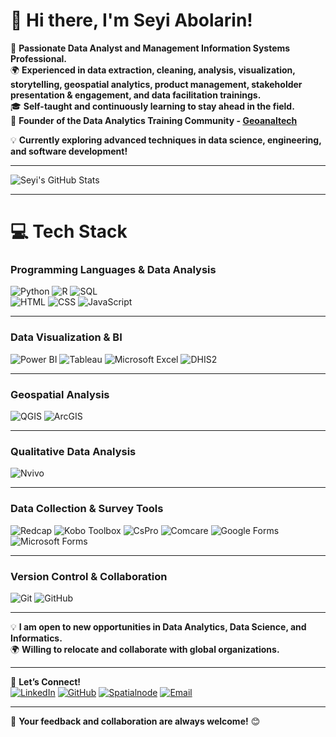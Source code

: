 # 👋 Hi there, I'm Seyi Abolarin!  
🚀 **Passionate Data Analyst and Management Information Systems Professional.**  
🌍 **Experienced in data extraction, cleaning, analysis, visualization, storytelling, geospatial analytics, product management, stakeholder presentation & engagement, and data facilitation trainings.**  
🎓 **Self-taught and continuously learning to stay ahead in the field.**  
🌱 **Founder of the Data Analytics Training Community - [Geoanaltech](https://www.linkedin.com/company/geoanaltech)**  

💡 **Currently exploring advanced techniques in data science, engineering, and software development!**  

---

<!-- GitHub stats from https://github.com/anuraghazra/github-readme-stats -->
![Seyi's GitHub Stats](https://github-readme-stats.vercel.app/api?username=seyiabolarin&theme=radical&hide_border=false&include_all_commits=true&count_private=false)<br/>

---

# 💻 Tech Stack  
<!-- Badges from https://github.com/Ileriayo/markdown-badges -->

### **Programming Languages & Data Analysis**  
![Python](https://img.shields.io/badge/Python-3670A0?style=for-the-badge&logo=python&logoColor=ffdd54) 
![R](https://img.shields.io/badge/R-276DC3?style=for-the-badge&logo=r&logoColor=white) 
![SQL](https://img.shields.io/badge/SQL-336791?style=for-the-badge&logo=postgresql&logoColor=white)  
![HTML](https://img.shields.io/badge/HTML-E34F26?style=for-the-badge&logo=html5&logoColor=white) 
![CSS](https://img.shields.io/badge/CSS-1572B6?style=for-the-badge&logo=css3&logoColor=white) 
![JavaScript](https://img.shields.io/badge/JavaScript-F7DF1E?style=for-the-badge&logo=javascript&logoColor=black)  

---

### **Data Visualization & BI**  
![Power BI](https://img.shields.io/badge/Power_BI-F2C811?style=for-the-badge&logo=powerbi&logoColor=black) 
![Tableau](https://img.shields.io/badge/Tableau-E97627?style=for-the-badge&logo=tableau&logoColor=white) 
![Microsoft Excel](https://img.shields.io/badge/Microsoft_Excel-217346?style=for-the-badge&logo=microsoft-excel&logoColor=white) 
![DHIS2](https://img.shields.io/badge/DHIS2-2D9CDB?style=for-the-badge&logo=dhis2&logoColor=white)  

---

### **Geospatial Analysis**  
![QGIS](https://img.shields.io/badge/QGIS-3CAA3C?style=for-the-badge&logo=qgis&logoColor=white) 
![ArcGIS](https://img.shields.io/badge/ArcGIS-0079C1?style=for-the-badge&logo=esri&logoColor=white)  

---

### **Qualitative Data Analysis**  
![Nvivo](https://img.shields.io/badge/NVivo-1C1C1C?style=for-the-badge&logo=nvidia&logoColor=white)  

---

### **Data Collection & Survey Tools**  
![Redcap](https://img.shields.io/badge/REDCap-FF0000?style=for-the-badge) 
![Kobo Toolbox](https://img.shields.io/badge/Kobo_Toolbox-2C8EBB?style=for-the-badge) 
![CsPro](https://img.shields.io/badge/CsPro-0076D6?style=for-the-badge) 
![Comcare](https://img.shields.io/badge/Comcare-0078D7?style=for-the-badge&logo=microsoft) 
![Google Forms](https://img.shields.io/badge/Google_Forms-4285F4?style=for-the-badge&logo=google) 
![Microsoft Forms](https://img.shields.io/badge/Microsoft_Forms-0078D4?style=for-the-badge&logo=microsoft)  

---

### **Version Control & Collaboration**  
![Git](https://img.shields.io/badge/Git-F05033?style=for-the-badge&logo=git&logoColor=white) 
![GitHub](https://img.shields.io/badge/GitHub-181717?style=for-the-badge&logo=github&logoColor=white)  

---

💡 **I am open to new opportunities in Data Analytics, Data Science, and Informatics.**  
🌍 **Willing to relocate and collaborate with global organizations.**  

---

🚀 **Let’s Connect!**  
[![LinkedIn](https://img.shields.io/badge/LinkedIn-0077B5?style=for-the-badge&logo=linkedin&logoColor=white)](https://www.linkedin.com/in/seyiabolarin) 
[![GitHub](https://img.shields.io/badge/GitHub-181717?style=for-the-badge&logo=github&logoColor=white)](https://github.com/seyiabolarin) 
[![Spatialnode](https://img.shields.io/badge/Spatialnode-3C91E6?style=for-the-badge&logo=data&logoColor=white)](https://www.spatialnode.net/seyiabolarin) 
[![Email](https://img.shields.io/badge/Email-D14836?style=for-the-badge&logo=gmail&logoColor=white)](mailto:seyiabolarin@hotmail.com)  

---

💬 **Your feedback and collaboration are always welcome!** 😊
